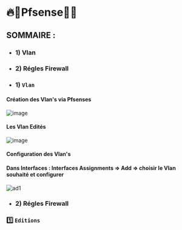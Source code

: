 # 🔥🧱Pfsense🧱🔥
## SOMMAIRE :
* ### 1) Vlan
* ### 2) Régles Firewall 

* ### 1) `Vlan`
#### Création des Vlan's via Pfsenses
![image](https://github.com/user-attachments/assets/9a12859c-1017-4e30-852e-3dfd59be1827)
#### Les Vlan Edités
![image](https://github.com/user-attachments/assets/0659db50-3d8b-46ff-bb02-d033508d8bd8)
#### Configuration des Vlan's 
#### Dans Interfaces : Interfaces Assignments => Add => choisir le Vlan souhaité et configurer
![ad1](https://github.com/user-attachments/assets/8b1b6ce1-8256-4aa1-b21e-29036bcc8530)

* ### 2) Régles Firewall
### 1️⃣ `Editions`


























